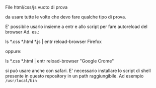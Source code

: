 File html/css/js vuoto di prova

da usare tutte le volte che devo fare qualche tipo di prova.

E' possibile usarlo insieme a entr e allo script per fare autoreload del browser
Ad. es.:

  ls *.css *.html *.js | entr reload-browser Firefox
  
oppure:
  
  ls *.css *.html | entr reload-browser "Google Crome"
  
si può usare anche con safari.
E' necessario installare lo script di shell presente in questo repository in un path raggiungibile.
Ad esempio `/usr/local/bin`